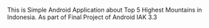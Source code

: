 This is Simple Android Application about Top 5 Highest Mountains in Indonesia. 
As part of Final Project of Android IAK 3.3
